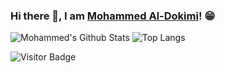 ### Hi there 👋, I am [Mohammed Al-Dokimi](https://www.linkedin.com/in/mohammed-al-dokimi-98ba411a5/)! 😁

![Mohammed's Github Stats](https://github-readme-stats.vercel.app/api?username=Aldokimi&count_private=true&show_icons=true&include_all_commits=true)
![Top Langs](https://github-readme-stats.vercel.app/api/top-langs/?username=Aldokimi&hide=TeX&layout=compact)

![Visitor Badge](https://visitor-badge.laobi.icu/badge?page_id=Aldokimi.Aldokimi)
